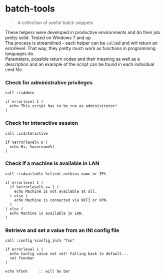 # batch-tools
> A collection of useful batch snippets  

These helpers were developed in productive environments and do their job pretty solid. Tested on Windows 7 and up.  
The process is streamlined - each helper can be `call`ed and will return an errorlevel. That way, they pretty much work as functions in programming languages do.  
Parameters, possible return codes and their meaning as well as a description and an example of the script can be found in each individual cmd file.

### Check for administrative privileges
```batchfile
call :isAdmin

if errorlevel 1 (
  echo This script has to be run as administrator!
)
```


### Check for interactive session
```batchfile
call :isInteractive

if %errorlevel% 0 (
  echo Hi, %username%!
)
```


### Check if a machine is available in LAN
```batchfile
call :isAvailable %client_netbios_name_or_IP%

if errorlevel 1 (
  if %errorlevel% == 1 (
    echo Machine is not available at all.
  ) else (
    echo Machine is connected via WIFI or VPN.
  )
) else (
  echo Machine is available in LAN.
)
```


### Retrieve and set a value from an INI config file
```batchfile
call :config %config_ini% "foo"

if errorlevel 1 (
  echo Config value not set! Falling back to default...
  set foo=bar
)

echo %foo%     :: will be bar
```
